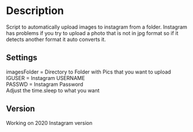 # Description

Script to automatically upload images to instagram from a folder. Instagram has problems if you try to upload a photo that is not in jpg format so if it detects another format it auto converts it.

## Settings

imagesFolder = Directory to Folder with Pics that you want to upload  
IGUSER = Instagram USERNAME  
PASSWD = Instagram Password  
Adjust the time.sleep to what you want


## Version
Working on 2020 Instagram version
